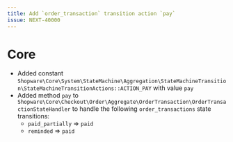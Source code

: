 ```yaml
---
title: Add `order_transaction` transition action `pay`
issue: NEXT-40000
---
```


# Core

* Added constant `Shopware\Core\System\StateMachine\Aggregation\StateMachineTransition\StateMachineTransitionActions::ACTION_PAY` with value `pay`
* Added method `pay` to `Shopware\Core\Checkout\Order\Aggregate\OrderTransaction\OrderTransactionStateHandler` to handle the following `order_transactions` state transitions:
  * `paid_partially` => `paid`
  * `reminded` => `paid`
